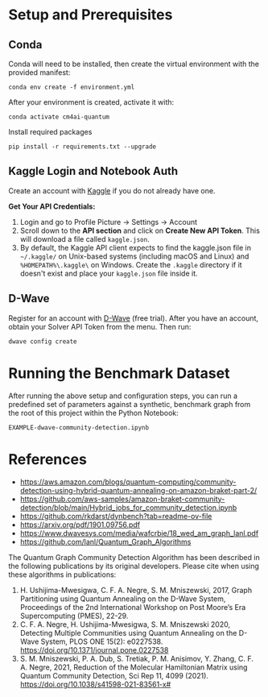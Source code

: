 # Setup and Prerequisites
## Conda
Conda will need to be installed, then create the virtual environment with the provided manifest:

```
conda env create -f environment.yml
```

After your environment is created, activate it with:

```
conda activate cm4ai-quantum
```

Install required packages

```
pip install -r requirements.txt --upgrade
```


## Kaggle Login and Notebook Auth
Create an account with [Kaggle](https://www.kaggle.com/) if you do not already have one. 

**Get Your API Credentials:** 
1. Login and go to Profile Picture -> Settings -> Account
2. Scroll down to the **API section** and click on **Create New API Token**. This will download a file called `kaggle.json`. 
3. By default, the Kaggle API client expects to find the kaggle.json file in `~/.kaggle/` on Unix-based systems (including macOS and Linux) and `%HOMEPATH%\.kaggle\` on Windows. Create the `.kaggle` directory if it doesn't exist and place your `kaggle.json` file inside it.


## D-Wave
Register for an account with [D-Wave](https://cloud.dwavesys.com/leap/) (free trial). After you have an account, obtain your Solver API Token from the menu. Then run:

```
dwave config create
```

# Running the Benchmark Dataset
After running the above setup and configuration steps, you can run a predefined set of parameters against a synthetic, benchmark graph from the root of this project within the Python Notebook: 

```
EXAMPLE-dwave-community-detection.ipynb
```


# References
* https://aws.amazon.com/blogs/quantum-computing/community-detection-using-hybrid-quantum-annealing-on-amazon-braket-part-2/
* https://github.com/aws-samples/amazon-braket-community-detection/blob/main/Hybrid_jobs_for_community_detection.ipynb
* https://github.com/rkdarst/dynbench?tab=readme-ov-file
* https://arxiv.org/pdf/1901.09756.pdf
* https://www.dwavesys.com/media/wafcrbie/18_wed_am_graph_lanl.pdf
* https://github.com/lanl/Quantum_Graph_Algorithms

The Quantum Graph Community Detection Algorithm has been described in the following publications by its original developers. Please cite when using these algorithms in publications:
1. H. Ushijima-Mwesigwa, C. F. A. Negre, S. M. Mniszewski, 2017, Graph Partitioning using Quantum Annealing on the D-Wave System, Proceedings of the 2nd International Workshop on Post Moore’s Era Supercomputing (PMES), 22-29.
2. C. F. A. Negre, H. Ushijima-Mwesigwa, S. M. Mniszewski 2020, Detecting Multiple Communities using Quantum Annealing on the D-Wave System, PLOS ONE 15(2): e0227538. https://doi.org/10.1371/journal.pone.0227538
3. S. M. Mniszewski, P. A. Dub, S. Tretiak, P. M. Anisimov, Y. Zhang, C. F. A. Negre, 2021, Reduction of the Molecular Hamiltonian Matrix using  Quantum Community Detection, Sci Rep 11, 4099 (2021). https://doi.org/10.1038/s41598-021-83561-x#